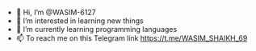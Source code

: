 - 👋 Hi, I’m @WASIM-6127
- 👀 I’m interested in learning new things 
- 🌱 I’m currently learning programming languages
- 📫 To reach me on this Telegram link https://t.me/WASIM_SHAIKH_69

<!---
WASIM-6127/WASIM-6127 is a ✨ special ✨ repository because its `README.md` (this file) appears on your GitHub profile.
You can click the Preview link to take a look at your changes.
--->
